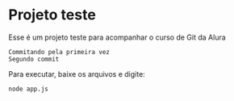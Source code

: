 # Projeto teste

Esse é um projeto teste para acompanhar o curso de Git da Alura

```
Commitando pela primeira vez
Segundo commit
```

Para executar, baixe os arquivos e digite:
```
node app.js
```